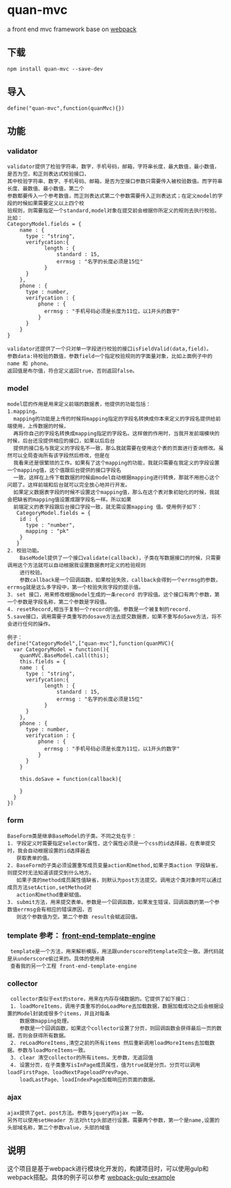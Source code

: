 # quan-mvc
a front end mvc framework base on [webpack](http://webpack.github.io/docs/amd.html)

## 下载
  `npm install quan-mvc --save-dev`

## 导入
  `define("quan-mvc",function(quanMvc){})`
  
## 功能
### validator
    validator提供了检验字符串，数字，手机号码，邮箱，字符串长度，最大数值，最小数值，是否为空，和正则表达式校验接口，
    其中校验字符串、数字、手机号码、邮箱，是否为空接口参数只需要传入被校验数值。而字符串长度、最数值、最小数值，第二个
    参数都要传入一个参考数值，而正则表达式第二个参数需要传入正则表达式；在定义model的字段的时候如果需要定义以上四个校
    验规则，则需要指定一个standard,model对象在提交前会根据你所定义的规则去执行校验。比如：
    CategoryModel.fields = {
        name : {
          type : "string",
          verifycation:{
                length : {
                    standard : 15,
                    errmsg : "名字的长度必须是15位"
                }
          }
        },
        phone : {
          type : number,
          verifycation : {
              phone : {
                errmsg : "手机号码必须是长度为11位，以1开头的数字"
              }
          }
        }
    }
    
    validator还提供了一个只对单一字段进行校验的接口isFieldValid(data,field)。
    参数data:待校验的数值，参数field一个指定校验规则的字面量对象，比如上面例子中的 name 和 phone。 
    返回值是布尔值，符合定义返回true，否则返回false。
    
### model
    model层的作用是用来定义前端的数据表，他提供的功能包括：
    1.mapping。
      mapping的功能是上传的时候将mapping指定的字段名转换成你本来定义的字段名提供给前端使用，上传数据的时候，
      再将你自己的字段名转换成mapping指定的字段名。这样做的作用时，当我开发前端模块的时候，后台还没提供相应的接口，如果以后后台
      提供的接口名与我定义的字段名不一致，那么我就需要在使用这个表的页面进行查询修改。虽然可以全局查询所有该字段然后修改，但是在
      我看来还是很繁琐的工作。如果有了这个mapping的功能，我就只需要在我定义的字段设置一个mapping值，这个值跟后台提供的接口字段名
      一致，这样在上传下载数据的时候由model自动根据mapping进行转换，那就不用担心这个问题了。这样前端和后台就可以完全放心地并行开发。
      如果定义数据表字段的时候不设置这个mapping值，那么在这个表对象初始化的时候，我就会把缺省的mapping值设置成跟字段名一样。所以如果
      前端定义的表字段跟后台接口字段一致，就无需设置mapping 值。使用例子如下：
       CategoryModel.fields = {
        id : {
          type : "number",
          mapping : "pk"
        }
       }
    2. 校验功能。
        BaseModel提供了一个接口validate(callback)，子类在写数据接口的时候，只需要调用这个方法就可以自动根据我设置数据表时定义的检验规则
        进行校验。
        参数callback是一个回调函数，如果校验失败，callback会得到一个errmsg的参数，errmsg就是这么多字段中，第一个校验失败字段的提示值。
    3. set 接口，用来修改根据model生成的一条record 的字段值。这个接口有两个参数，第一个参数是字段名称，第二个参数是字段值。
    4. resetRecord,相当于复制一个record的值。参数是一个被复制的record.
    5.save接口，调用需要子类重写的dosave方法去提交数据表，如果不重写doSave方法，将不会进行任何的操作。
    
    例子：
    define("CategoryModel",["quan-mvc"],function(quanMVC){
      var CategoryModel = function(){
        quanMVC.BaseModel.call(this);
        this.fields = {
        name : {
          type : "string",
          verifycation:{
                length : {
                    standard : 15,
                    errmsg : "名字的长度必须是15位"
                }
          }
        },
        phone : {
          type : number,
          verifycation : {
              phone : {
                errmsg : "手机号码必须是长度为11位，以1开头的数字"
              }
          }
        }
        
        this.doSave = function(callback){
          
        }
      }
    })
### form 
    BaseForm类是继承BaseModel的子类。不同之处在于：
    1. 字段定义时需要指定selector属性，这个属性必须是一个css的id选择器，在表单提交时，我会自动根据设置的id选择器去
       获取表单的值。
    2. BaseForm的子类必须设置重写成员变量action和method,如果子类action 字段缺省，则提交时无法知道该提交到什么地方。
       如果子类的method成员属性值缺省，则默认为post方法提交。调用这个类对象时可以通过成员方法setAction,setMethod对
       action和method重新赋值。
    3. submit方法，用来提交表单。参数是一个回调函数，如果发生错误，回调函数的第一个参数值errmsg会有相应的错误原因，否
       则这个参数值为空。第二个参数 result会赋返回值。

### template 参考：  [front-end-template-engine](https://github.com/WuJiangquan/front-end-template-engine)
     template是一个方法，用来解析模版，用法跟underscore的template完全一致。源代码就是从underscore偷过来的。具体的使用请
     查看我的另一个工程 front-end-template-engine
     
### collector
     collector类似于ext的store，用来在内存存储数据的。它提供了如下接口：
     1. loadMoreItems，调用子类重写的doLoadMore去加载数据，数据加载成功之后会根据设置的Model封装成很多个items，并且对每条
        数据做mapping处理。
        参数是一个回调函数，如果这个collector设置了分页，则回调函数会获得最后一页的数据，否则会获得所有数据。
     2. reLoadMoreItems,清空之前的所有items 然后重新调用loadMoreItems去加载数据。参数与loadMoreItems一致。
     3. clear 清空collector的所有items。无参数，无返回值
     4. 设置分页，在子类重写isInPage成员属性，值为true就是分页。分页可以调用loadFirstPage、loadNextPageloadPrevPage、
        loadLastPage、loadIndexPage加载响应的页面的数据。
### ajax
    ajax提供了get、post方法。参数与jquery的ajax 一致。
    另外可以使用setHeader 方法对http头部进行设置。需要两个参数，第一个是name,设置的头部域名称，第二个参数value，头部的域值
## 说明
   这个项目是基于webpack进行模块化开发的，构建项目时，可以使用gulp和webpack搭配。具体的例子可以参考 [webpack-gulp-example](https://github.com/WuJiangquan/webpack-gulp-example)
        
